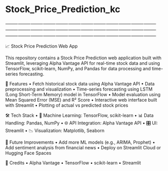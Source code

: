 # Stock_Price_Prediction_kc

⸻⸻⸻⸻⸻⸻⸻⸻⸻⸻⸻⸻⸻⸻⸻⸻⸻⸻⸻⸻⸻⸻⸻⸻⸻⸻⸻⸻⸻⸻⸻⸻⸻⸻⸻⸻

📈 Stock Price Prediction Web App

This repository contains a Stock Price Prediction web application built with Streamlit, leveraging Alpha Vantage API for real-time stock data and using TensorFlow, scikit-learn, NumPy, and Pandas for data processing and time-series forecasting.

🚀 Features
	•	Fetch historical stock data using Alpha Vantage API
	•	Data preprocessing and visualization
	•	Time-series forecasting using LSTM (Long Short-Term Memory) model in TensorFlow
	•	Model evaluation using Mean Squared Error (MSE) and R² Score
	•	Interactive web interface built with Streamlit
	•	Plotting of actual vs predicted stock prices

🛠️ Tech Stack
	•	🧠 Machine Learning: TensorFlow, scikit-learn
	•	📊 Data Handling: Pandas, NumPy
	•	🌐 API Integration: Alpha Vantage API
	•	🎛️ UI: Streamlit
	•	📉 Visualization: Matplotlib, Seaborn

📌 Future Improvements
	•	Add more ML models (e.g., ARIMA, Prophet)
	•	Add sentiment analysis from financial news
	•	Deploy on Streamlit Cloud or Hugging Face Spaces

🧠 Credits
	•	Alpha Vantage
	•	TensorFlow
	•	scikit-learn
	•	Streamlit

